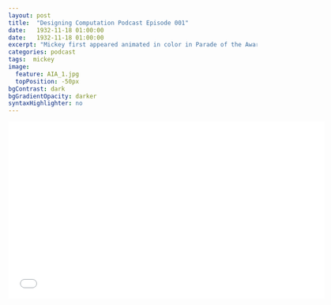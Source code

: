 ```yaml
---
layout: post
title:  "Designing Computation Podcast Episode 001"
date:   1932-11-18 01:00:00
date:   1932-11-18 01:00:00
excerpt: "Mickey first appeared animated in color in Parade of the Award Nominees in 1932, however the film strip was..."
categories: podcast
tags:  mickey
image:
  feature: AIA_1.jpg
  topPosition: -50px
bgContrast: dark
bgGradientOpacity: darker
syntaxHighlighter: no
---
```


<iframe style="border: none" src="//html5-player.libsyn.com/embed/episode/id/3639074/height/360/width/640/theme/legacy/direction/no/autoplay/no/autonext/no/thumbnail/yes/preload/no/no_addthis/no/" height="360" width="640" scrolling="no" allowfullscreen="" webkitallowfullscreen="" mozallowfullscreen="" oallowfullscreen="" msallowfullscreen=""></iframe>